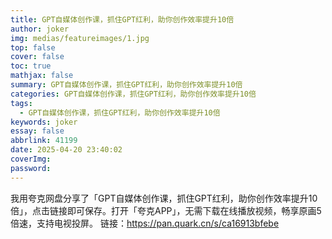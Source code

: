 ```yaml
---
title: GPT自媒体创作课，抓住GPT红利，助你创作效率提升10倍
author: joker
img: medias/featureimages/1.jpg
top: false
cover: false
toc: true
mathjax: false
summary: GPT自媒体创作课，抓住GPT红利，助你创作效率提升10倍
categories: GPT自媒体创作课，抓住GPT红利，助你创作效率提升10倍
tags:
  - GPT自媒体创作课，抓住GPT红利，助你创作效率提升10倍
keywords: joker
essay: false
abbrlink: 41199
date: 2025-04-20 23:40:02
coverImg:
password:
---
```


我用夸克网盘分享了「GPT自媒体创作课，抓住GPT红利，助你创作效率提升10倍」，点击链接即可保存。打开「夸克APP」，无需下载在线播放视频，畅享原画5倍速，支持电视投屏。
链接：https://pan.quark.cn/s/ca16913bfebe

